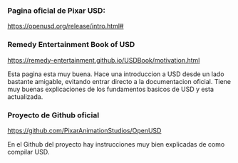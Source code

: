 ### Pagina oficial de Pixar USD:
https://openusd.org/release/intro.html#

### Remedy Entertainment Book of USD
https://remedy-entertainment.github.io/USDBook/motivation.html

Esta pagina esta muy buena. Hace una introduccion a USD desde un lado bastante amigable, evitando entrar directo a la documentacion oficial. Tiene muy buenas explicaciones de los fundamentos basicos de USD y esta actualizada.

### Proyecto de Github oficial
https://github.com/PixarAnimationStudios/OpenUSD

En el Github del proyecto hay instrucciones muy bien explicadas de como compilar USD.